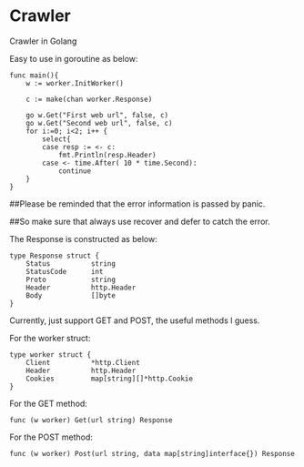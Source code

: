 # Crawler
Crawler in Golang


Easy to use in goroutine as below:
```golang
func main(){
	w := worker.InitWorker()

	c := make(chan worker.Response)

	go w.Get("First web url", false, c)
	go w.Get("Second web url", false, c)
	for i:=0; i<2; i++ {
		select{
		case resp := <- c:
			fmt.Println(resp.Header)
		case <- time.After( 10 * time.Second):
			continue
	}
}
```

##Please be reminded that the error information is passed by panic.

##So make sure that always use recover and defer to catch the error.


The Response is constructed as below:

```golang 
type Response struct {
	Status			string
	StatusCode 		int
	Proto			string
	Header 			http.Header
	Body 			[]byte	
}
```


Currently, just support GET and POST, the useful methods I guess. 

For the worker struct:
```golang
type worker struct {
	Client 			*http.Client
	Header 			http.Header
	Cookies 		map[string][]*http.Cookie
}
```

For the GET method:
```golang
func (w worker) Get(url string) Response
```
For the POST method:
```golang
func (w worker) Post(url string, data map[string]interface{}) Response
```

